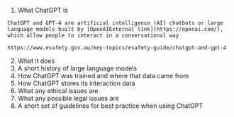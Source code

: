 1. What ChatGPT is

```
ChatGPT and GPT-4 are artificial intelligence (AI) chatbots or large language models built by [OpenAIExternal link](https://openai.com/), which allow people to interact in a conversational way

https://www.esafety.gov.au/key-topics/esafety-guide/chatgpt-and-gpt-4
```

2. What it does
3. A short history of large language models
4. How ChatGPT was trained and where that data came from
5. How ChatGPT stores its interaction data
6. What any ethical issues are
7. What any possible legal issues are
8. A short set of guidelines for best practice when using ChatGPT